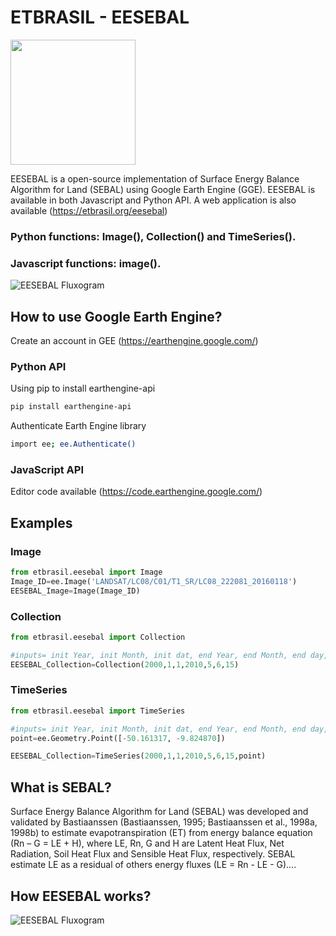 # ETBRASIL - EESEBAL
<img src="https://github.com/et-brasil/EESEBAL/blob/master/Images/eeSEBAL_logo_update_cut.png?raw=true" width="200">


EESEBAL is a open-source implementation of Surface Energy Balance Algorithm for Land (SEBAL) using Google Earth Engine (GGE). EESEBAL is available in both Javascript and Python API.
A web application is also available (https://etbrasil.org/eesebal)

### Python functions: Image(), Collection() and TimeSeries().
### Javascript functions: image().

![EESEBAL Fluxogram](../master/Images/ilustration.png?raw=true )


## How to use Google Earth Engine?
Create an account in GEE (https://earthengine.google.com/)
 
### Python API

Using pip to install earthengine-api

```bash
pip install earthengine-api
```
Authenticate Earth Engine library
```bash
import ee; ee.Authenticate()
```
### JavaScript API

Editor code available (https://code.earthengine.google.com/)

## Examples
### Image
```python
from etbrasil.eesebal import Image
Image_ID=ee.Image('LANDSAT/LC08/C01/T1_SR/LC08_222081_20160118')
EESEBAL_Image=Image(Image_ID)

```
### Collection
```python
from etbrasil.eesebal import Collection

#inputs= init Year, init Month, init dat, end Year, end Month, end day, Cloud Cover
EESEBAL_Collection=Collection(2000,1,1,2010,5,6,15)
```
### TimeSeries
```python
from etbrasil.eesebal import TimeSeries

#inputs= init Year, init Month, init dat, end Year, end Month, end day, Cloud Cover,ee.Geometry.Point
point=ee.Geometry.Point([-50.161317, -9.824870])

EESEBAL_Collection=TimeSeries(2000,1,1,2010,5,6,15,point)
```

## What is SEBAL?

Surface Energy Balance Algorithm for Land (SEBAL) was developed and validated by Bastiaanssen (Bastiaanssen, 1995; Bastiaanssen et al., 1998a, 1998b) to 
estimate evapotranspiration (ET) from energy balance equation (Rn – G = LE + H), where LE, Rn, G and H are Latent Heat Flux, Net Radiation, Soil Heat Flux and Sensible Heat Flux, respectively.
SEBAL estimate LE as a residual of others energy fluxes (LE = Rn - LE - G)....

## How EESEBAL works?
![EESEBAL Fluxogram](../master/Images/Fluxogram.png?raw=true)
